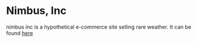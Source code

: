 # Nimbus, Inc

nimbus inc is a hypothetical e-commerce site selling rare weather. It can be found [here](https://nimbus-inc.herokuapp.com/)
